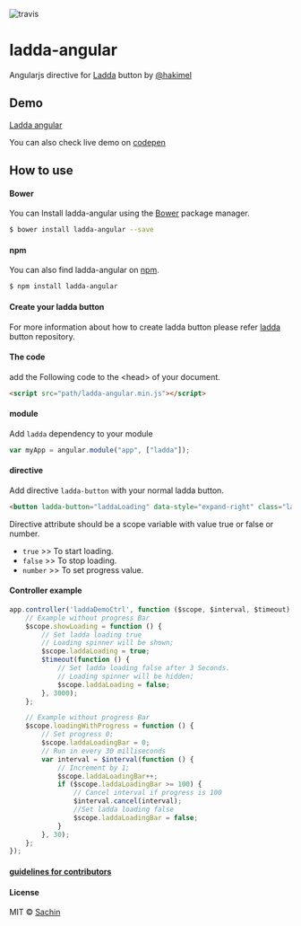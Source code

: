 ![travis](https://magnum.travis-ci.com/sachinchoolur/ladda-angular.svg?token=YeaTxT5qNyiMS8zTsaCg&branch=master)

# ladda-angular
Angularjs directive for [Ladda](http://lab.hakim.se/ladda/) button by [@hakimel](https://twitter.com/hakimel)

Demo
---
[Ladda angular](http://sachinchoolur.github.io/ladda-angular/)

You can also check live demo on [codepen](http://codepen.io/sachinchoolur/pen/ogxpOZ)

How to use 
---
#### Bower

You can Install ladda-angular using the [Bower](http://bower.io) package manager.

```sh
$ bower install ladda-angular --save
```

#### npm

You can also find ladda-angular on [npm](http://npmjs.org).

```sh
$ npm install ladda-angular
```
#### Create your ladda button

For more information about how to create ladda button please refer [ladda](https://github.com/hakimel/Ladda) button repository.

#### The code
add the Following code to the &lt;head&gt; of your document.
``` html
<script src="path/ladda-angular.min.js"></script>
```
#### module
Add `ladda` dependency to your module
``` javascript 
var myApp = angular.module("app", ["ladda"]);
```
#### directive
Add directive `ladda-button` with your normal ladda button.
``` html
<button ladda-button="laddaLoading" data-style="expand-right" class="ladda-button"><span class="ladda-label">Submit</span>
```
Directive attribute should be a scope variable with value true or false or number.
* `true`   >> To start loading.
* `false`  >> To stop loading.
* `number` >> To set progress value.

#### Controller example
``` javascript
app.controller('laddaDemoCtrl', function ($scope, $interval, $timeout) {
    // Example without progress Bar
    $scope.showLoading = function () {
        // Set ladda loading true
        // Loading spinner will be shown;
        $scope.laddaLoading = true;
        $timeout(function () {
            // Set ladda loading false after 3 Seconds. 
            // Loading spinner will be hidden;
            $scope.laddaLoading = false;
        }, 3000);
    };

    // Example without progress Bar
    $scope.loadingWithProgress = function () {
        // Set progress 0;
        $scope.laddaLoadingBar = 0;
        // Run in every 30 milliseconds
        var interval = $interval(function () {
            // Increment by 1; 
            $scope.laddaLoadingBar++;
            if ($scope.laddaLoadingBar >= 100) {
                // Cancel interval if progress is 100
                $interval.cancel(interval);
                //Set ladda loading false
                $scope.laddaLoadingBar = false;
            }
        }, 30);
    };
});
```

#### [guidelines for contributors](https://github.com/sachinchoolur/ladda-angular/blob/master/contributing.md)

#### License

MIT © [Sachin](https://twitter.com/sachinchoolur)





